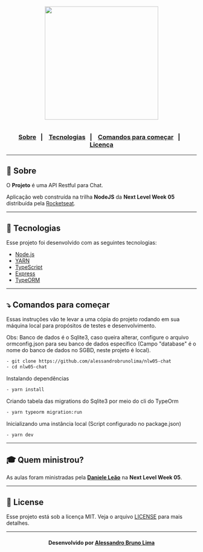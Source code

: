 <h3 align="center">
    <img width="300px" src="https://i.imgur.com/JkVMEgs.png">
    <br><br>
    <p align="center">
      <a href="#-sobre">Sobre</a>&nbsp;&nbsp;&nbsp;|&nbsp;&nbsp;&nbsp;
      <a href="#-tecnologias">Tecnologias</a>&nbsp;&nbsp;&nbsp;|&nbsp;&nbsp;&nbsp;
      <a href="#-comandos-para-começar">Comandos para começar</a>&nbsp;&nbsp;&nbsp;|&nbsp;&nbsp;&nbsp;
      <a href="#-license">Licença</a>
  </p>
</h3>

---

## 🔖 Sobre

O <strong>Projeto</strong> é uma API Restful para Chat.

Aplicação web construída na trilha <strong>NodeJS</strong> da <strong>Next Level Week 05</strong> distribuída pela [Rocketseat](https://rocketseat.com.br/).

---

## 🚀 Tecnologias

Esse projeto foi desenvolvido com as seguintes tecnologias:

- [Node.js](https://nodejs.org/en/)
- [YARN](https://yarnpkg.com/)
- [TypeScript](https://www.typescriptlang.org/)
- [Express](https://expressjs.com/pt-br/)
- [TypeORM](https://typeorm.io/)

---

## ⤵ Comandos para começar

Essas instruções vão te levar a uma cópia do projeto rodando em sua máquina local para propósitos de testes e desenvolvimento.

Obs: Banco de dados é o Sqlite3, caso queira alterar, configure o arquivo ormconfig.json para seu banco de dados específico (Campo "database" é o nome do banco de dados no SGBD, neste projeto é local).

```bash
- git clone https://github.com/alessandrobrunolima/nlw05-chat
- cd nlw05-chat
```

Instalando dependências

```bash
- yarn install
```

Criando tabela das migrations do Sqlite3 por meio do cli do TypeOrm

```bash
- yarn typeorm migration:run
```

Inicializando uma instância local (Script configurado no package.json)

```bash
- yarn dev
```

---

## 🎓 Quem ministrou?

As aulas foram ministradas pela **[Daniele Leão](https://github.com/danileao)** na **Next Level Week 05**.

---

## 📝 License

Esse projeto está sob a licença MIT. Veja o arquivo [LICENSE](LICENSE) para mais detalhes.

---

<h4 align="center">
    Desenvolvido por <a href="https://www.linkedin.com/in/alessandro-bruno-lima-158a2a54/" target="_blank">Alessandro Bruno Lima</a>
</h4>
